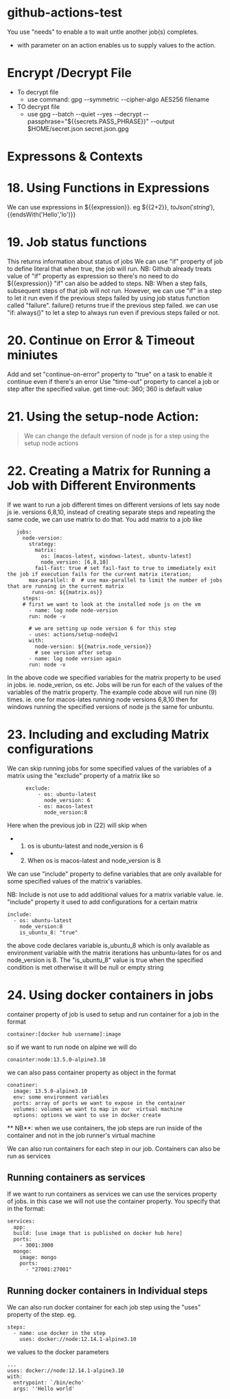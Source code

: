 # github-actions-test

You use "needs" to enable a to wait untle another job(s) completes.
- with parameter on an action enables us to supply values to the action.

 
# Encrypt /Decrypt File
  - To decrypt file 
    - use command: gpg --symmetric --cipher-algo AES256 filename
  - TO decrypt file 
    - use gpg --batch --quiet --yes --decrypt --passphrase="${{secrets.PASS_PHRASE}}" --output $HOME/secret.json secret.json.gpg
    
# Expressons & Contexts
 
# 18. Using Functions in Expressions 
  We can use expressions in ${{expression}}. eg ${{2+2}}, ${{toJson('string')}},${{endsWith('Hello','lo')}}

# 19. Job status functions
  This returns information about status of jobs
  We can use "if" property of job to define literal that when true, the job will run. NB: Github already treats value of "if" property as expression so there's no need to do ${{expression}}
  "if" can also be added to steps. NB: When a step fails, subsequent steps of that job will not run. However, we can use "if" in a step to let it run even if the previous steps failed by using 
  job status function called "failure". failure() returns true if the previous step failed. we can use "if: always()" to let a step to always run even if previous steps failed or not.

# 20. Continue on Error & Timeout miniutes
  Add and set "continue-on-error" property  to "true" on a task to enable it continue even if there's an error
  Use "time-out" property to cancel a job or step after the specified value. get time-out: 360; 360 is default value

# 21. Using the setup-node Action:
  > We can change the default version of node js for a step using the setup node actions
  
# 22. Creating a Matrix for Running a Job with Different Environments
  If we want to run a job different times on different versions of lets say node js ie. versions 6,8,10, instead of creating separate steps and repeating the same code, we can use matrix to do that. You add matrix to a job like
 ```   
    jobs:
      node-version:
        strategy:
          matrix:
            os: [macos-latest, windows-latest, ubuntu-latest]
            node_version: [6,8,10]
          fail-fast: true # set fail-fast to true to immediately exit the job if execution fails for the current matrix iteration;
        max-parallel: 0  # use max-parallel to limit the number of jobs that are running in the current matrix
         runs-on: ${{matrix.os}}
      steps:
      # first we want to look at the installed node js on the vm
        - name: log node node-version
        run: node -v

        # we are setting up node version 6 for this step
        - uses: actions/setup-node@v1
        with:
          node-version: ${{matrix.node_version}}
          # see version after setup
        - name: log node version again
        run: node -v
```
In the above code we specified variables for the matrix property to be used in jobs. ie. node_verion, os etc. Jobs will be run for each of the values of the variables of the matrix property. The example code above will run nine (9) times. ie. one for  macos-lates running node versions 6,8,10 then for windows running the specified versions of node js the same for unbuntu.

# 23. Including and excluding Matrix configurations
We can skip running  jobs for some specified values of the variables of a matrix using the "exclude" property of a matrix like so
```
      exclude:
          - os: ubuntu-latest
            node_version: 6
          - os: macos-latest
            node_version:8
```
Here when the previous job in (22) will skip when 
- 1. os is ubuntu-latest and node_version is 6
- 2. When os is macos-latest and node_version is 8

We can use "include" property to define variables that are only available for some specified values of the matrix's variables. 

NB: Include is not use to add additional values for a matrix variable value. ie. "include" property it used to add configurations for a certain matrix
``` 
include: 
  - os: ubuntu-latest
    node_version:8
    is_ubuntu_8: "true"
```
the above code declares variable is_ubuntu_8 which is only available as environment variable with the matrix iterations has unbuntu-lates for os  and node_version is 8. The "is_ubuntu_8" value is true when the specified condition is met otherwise it will be null or empty string
        
# 24. Using docker containers in jobs
container property of job is used to setup and run container for a job in the format
```
container:[docker hub username]:image
```
so if we want to run node on alpine we will do
```
conainter:node:13.5.0-alpine3.10
```
we can also pass container property as object in the format
```
conatiner:
  image: 13.5.0-alpine3.10
  env: some environment variables
  ports: array of ports we want to expose in the container
  volumes: volumes we want to map in our  virtual machine
  options: options we want to use in docker create
```
** NB**: when we use containers, the job steps are run inside of the container and not in the job runner's virtual machine

We can  also run containers for each step in our job. Containers can also be run as services
## Running containers as services
If we want to run containers as services we can use the services property of jobs. in this case we will not use the container property. You specify that in the format:
```
services: 
  app:
  build: [use image that is published on docker hub here]
  ports:
    - 3001:3000
  mongo:
    image: mongo
    ports:
      - "27001:27001"
 ```
## Running docker containers in Individual steps
We can also run docker container for each job step using the "uses" property of the step. eg.
```
steps:
  - name: use docker in the step
    uses: docker://node:12.14.1-alpine3.10
```
we values to the docker parameters 
```
...
uses: docker://node:12.14.1-alpine3.10
with: 
  entrypoint: `/bin/echo'
  args: ''Hello world'

        
        